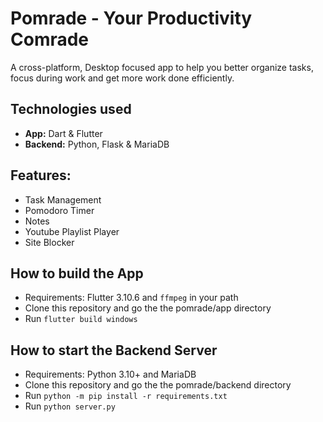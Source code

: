 # Pomrade - Your Productivity Comrade
A cross-platform, Desktop focused app to help you better organize tasks, focus during work and get more work done efficiently.

## Technologies used
- **App:** Dart & Flutter 
- **Backend:** Python, Flask & MariaDB

## Features:
- Task Management
- Pomodoro Timer
- Notes
- Youtube Playlist Player
- Site Blocker

## How to build the App
- Requirements: Flutter 3.10.6 and `ffmpeg` in your path
- Clone this repository and go the the pomrade/app directory
- Run `flutter build windows`

## How to start the Backend Server
- Requirements: Python 3.10+ and MariaDB
- Clone this repository and go the the pomrade/backend directory
- Run `python -m pip install -r requirements.txt`
- Run `python server.py`
